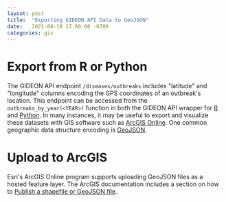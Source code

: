 ```yaml
---
layout: post
title:  "Exporting GIDEON API Data to GeoJSON"
date:   2021-08-18 17:00:00 -0700
categories: gis
---
```

# Export from R or Python

The GIDEON API endpoint `/diseases/outbreaks` includes "latitude" and "longitude" columns encoding the GPS coordinates of an outbreak's location.
This endpoint can be accessed from the `outbreaks_by_year(<YEAR>)` function in both the GIDEON API wrapper for [R](https://github.com/gideononline/gideon-api-r) and [Python](https://github.com/gideononline/gideon-api-python).
In many instances, it may be useful to export and visualize these datasets with GIS software such as [ArcGIS Online](https://www.esri.com/en-us/arcgis/products/arcgis-online/overview).
One common geographic data structure encoding is [GeoJSON](https://geojson.org/).

# Upload to ArcGIS
Esri's ArcGIS Online program supports uploading GeoJSON files as a hosted feature layer.
The ArcGIS documentation includes a section on how to [Publish a shapefile or GeoJSON file](https://doc.arcgis.com/en/arcgis-online/manage-data/publish-features.htm#ESRI_SECTION1_49CE0570C3BA4AD8BF2DB28929FF7280).

